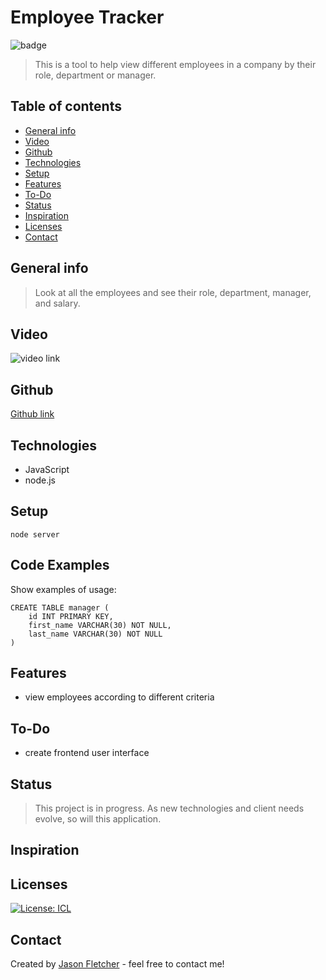 # Employee Tracker
  ![badge](https://img.shields.io/badge/Created_With-LOVE-pink.svg)

> This is a tool to help view different employees in a company by their role, department or manager.

## Table of contents
* [General info](#general-info)
* [Video](#video)
* [Github](#github)
* [Technologies](#technologies)
* [Setup](#setup)
* [Features](#features)
* [To-Do](#to-do)
* [Status](#status)
* [Inspiration](#inspiration)
* [Licenses](#licenses)
* [Contact](#contact)

## General info
> Look at all the employees and see their role, department, manager, and salary.

## Video
![video link](./img/screenshot.png)

## Github
[Github link](https://github.com/blueink38/new-employee-tracker)


## Technologies

* JavaScript
* node.js


## Setup
```
node server
```


## Code Examples
Show examples of usage:
```
CREATE TABLE manager (
    id INT PRIMARY KEY,
    first_name VARCHAR(30) NOT NULL,
    last_name VARCHAR(30) NOT NULL
)
```

## Features
* view employees according to different criteria


## To-Do
*  create frontend user interface 


## Status
> This project is in progress.  As new technologies and client needs evolve, so will this application.

## Inspiration


## Licenses
[![License: ICL](https://img.shields.io/badge/License-ISC-blue.svg)](https://opensource.org/licenses/ISC)  

## Contact
Created by [Jason Fletcher](blueink38@yahoo.com) - feel free to contact me!
